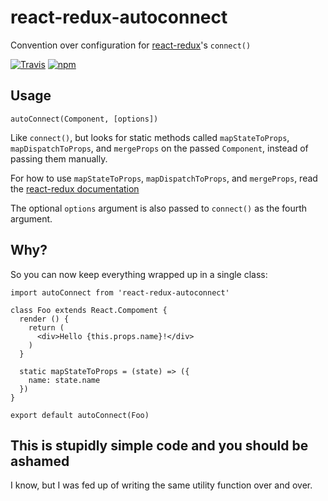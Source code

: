 # react-redux-autoconnect

Convention over configuration for [react-redux](https://github.com/reactjs/react-redux)'s `connect()`

[![Travis](https://img.shields.io/travis/sargant/react-redux-autoconnect.svg?style=flat-square)](https://travis-ci.org/sargant/react-redux-autoconnect)
[![npm](https://img.shields.io/npm/v/react-redux-autoconnect.svg?style=flat-square)](https://www.npmjs.com/package/react-redux-autoconnect)

## Usage

```
autoConnect(Component, [options])
```

Like `connect()`, but looks for static methods called `mapStateToProps`,
`mapDispatchToProps`, and `mergeProps` on the passed `Component`, instead of
passing them manually.

For how to use `mapStateToProps`, `mapDispatchToProps`, and `mergeProps`, read
the [react-redux documentation](https://github.com/reactjs/react-redux/blob/master/docs/api.md#connectmapstatetoprops-mapdispatchtoprops-mergeprops-options)

The optional `options` argument is also passed to `connect()` as the fourth argument.

## Why?

So you can now keep everything wrapped up in a single class:

```
import autoConnect from 'react-redux-autoconnect'

class Foo extends React.Compoment {
  render () {
    return (
      <div>Hello {this.props.name}!</div>
    )
  }

  static mapStateToProps = (state) => ({
    name: state.name
  })
}

export default autoConnect(Foo)
```

## This is stupidly simple code and you should be ashamed

I know, but I was fed up of writing the same utility function over and over.
